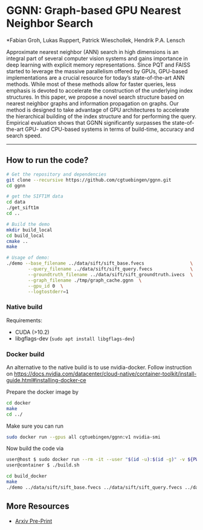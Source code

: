 # GGNN: Graph-based GPU Nearest Neighbor Search
*Fabian Groh, Lukas Ruppert, Patrick Wieschollek, Hendrik P.A. Lensch

Approximate nearest neighbor (ANN) search in high dimensions is an integral part of several computer vision systems and gains importance in deep learning with explicit memory representations. Since PQT and FAISS started to leverage the massive parallelism offered by GPUs, GPU-based implementations are a crucial resource for today’s state-of-the-art ANN methods. While most of these methods allow for faster queries, less emphasis is devoted to accelerate the construction of the underlying index structures. In this paper, we propose a novel search structure based on nearest neighbor graphs and information propagation on graphs. Our method is designed to take advantage of GPU architectures to accelerate the hierarchical building of the index structure and for performing the query. Empirical evaluation shows that GGNN significantly surpasses the state-of-the-art GPU- and CPU-based systems in terms of build-time, accuracy and search speed.

---

## How to run the code?

```bash
# Get the repository and dependencies
git clone --recursive https://github.com/cgtuebingen/ggnn.git
cd ggnn

# get the SIFT1M data
cd data
./get_sift1m
cd ..

# Build the demo
mkdir build_local
cd build_local
cmake ..
make

# Usage of demo:
./demo --base_filename ../data/sift/sift_base.fvecs                 \
        --query_filename ../data/sift/sift_query.fvecs              \
        --groundtruth_filename ../data/sift/sift_groundtruth.ivecs  \
        --graph_filename ./tmp/graph_cache.ggnn  \
        --gpu_id 0  \
        --logtostderr=1
```


### Native build

Requirements:
* CUDA (>10.2)
* libgflags-dev (`sudo apt install libgflags-dev`)


### Docker build
An alternative to the native build is to use nvidia-docker. Follow instruction on https://docs.nvidia.com/datacenter/cloud-native/container-toolkit/install-guide.html#installing-docker-ce

Prepare the docker image by

```bash
cd docker
make
cd ../
```

Make sure you can run

```bash
sudo docker run --gpus all cgtuebingen/ggnn:v1 nvidia-smi
```

Now build the code via

```bash
user@host $ sudo docker run --rm -it --user "$(id -u):$(id -g)" -v ${PWD}:/ggnn:rw --gpus all cgtuebingen/ggnn:v1 bash
user@container $ ./build.sh

cd build_docker
make
./demo ../data/sift/sift_base.fvecs ../data/sift/sift_query.fvecs ../data/sift/sift_groundtruth.ivecs 0.5 2 0 --v 0
```

## More Resources

- [Arxiv Pre-Print](https://arxiv.org/abs/1912.01059)
